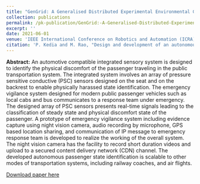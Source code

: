 ```yaml
---
title: "GenGrid: A Generalised Distributed Experimental Environmental Grid for Swarm Robotics"
collection: publications
permalink: /pk-publication/GenGrid:-A-Generalised-Distributed-Experimental-Environmental-Grid-for-Swarm-Robotics
excerpt: ''
date: 2021-06-01
venue: 'IEEE International Conference on Robotics and Automation (ICRA)'
citation: 'P. Kedia and M. Rao, "Design and development of an autonomous in-seat passenger state identification in a modern vigilance enabled public transportation system," IEEE International Conference on Robotics and Automation (ICRA), Cairo, Egypt, 2019, pp. 1-6.'
---
```

**Abstract:** An automotive compatible integrated sensory system is designed to identify the physical discomfort of the passenger traveling in the public transportation system. The integrated system involves an array of pressure sensitive conductive (PSC) sensors designed on the seat and on the backrest to enable physically harassed state identification. The emergency vigilance system designed for modern public passenger vehicles such as local cabs and bus communicates to a response team under emergency. The designed array of PSC sensors presents real-time signals leading to the classification of steady state and physical discomfort state of the passenger. A prototype of emergency vigilance system including evidence capture using night vision camera, audio recording by microphone, GPS based location sharing, and communication of IP message to emergency response team is developed to realize the working of the overall system. The night vision camera has the facility to record short duration videos and upload to a secured content delivery network (CDN) channel. The developed autonomous passenger state identification is scalable to other modes of transportation systems, including railway coaches, and air flights. 

[Download paper here](http://ieeexplore.ieee.org/stamp/stamp.jsp?tp=&arnumber=8906349&isnumber=8906290)

